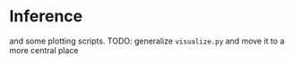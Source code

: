 # Inference

and some plotting scripts.
TODO: generalize `visualize.py` and move it to a more central place
